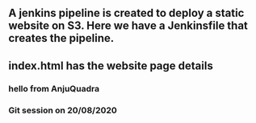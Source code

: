 ## A jenkins pipeline is created to deploy a static website on S3. Here we have a Jenkinsfile that creates the pipeline. 
## index.html has the website page details
### hello from AnjuQuadra

### Git session on 20/08/2020

